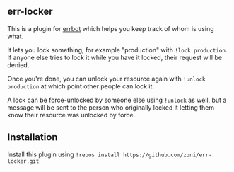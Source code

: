 err-locker
----------

This is a plugin for [errbot](http://errbot.io/) which helps you
keep track of whom is using what.

It lets you lock something, for example "production" with `!lock production`.
If anyone else tries to lock it while you have it locked, their request will
be denied.

Once you're done, you can unlock your resource again with `!unlock production`
at which point other people can lock it.

A lock can be force-unlocked by someone else using `!unlock` as well, but a
message will be sent to the person who originally locked it letting them know
their resource was unlocked by force.


Installation
------------

Install this plugin using `!repos install https://github.com/zoni/err-locker.git`
